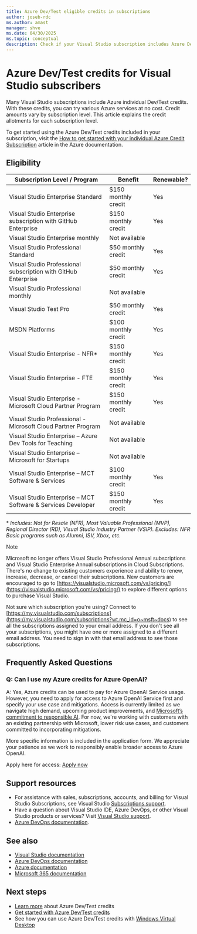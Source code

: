 ```yaml
---
title: Azure Dev/Test eligible credits in subscriptions
author: joseb-rdc
ms.author: amast
manager: shve
ms.date: 04/30/2025
ms.topic: conceptual
description: Check if your Visual Studio subscription includes Azure Dev/Test credits so you can try various Azure services at no cost.
---
```

# Azure Dev/Test credits for Visual Studio subscribers

Many Visual Studio subscriptions include Azure individual Dev/Test credits. With these credits, you can try various Azure services at no cost. Credit amounts vary by subscription level. This article explains the credit allotments for each subscription level.  

To get started using the Azure Dev/Test credits included in your subscription, visit the [How to get started with your individual Azure Credit Subscription](https://learn.microsoft.com/azure/devtest/offer/quickstart-individual-credit) article in the Azure documentation.  

## Eligibility

|  Subscription Level / Program  | Benefit | Renewable? |
|--------------------------------|---------|------------|
| Visual Studio Enterprise Standard | $150 monthly credit | Yes |
| Visual Studio Enterprise subscription with GitHub Enterprise | $150 monthly credit | Yes |
| Visual Studio Enterprise monthly | Not available | |
| Visual Studio Professional Standard | $50 monthly credit | Yes |
| Visual Studio Professional subscription with GitHub Enterprise | $50 monthly credit | Yes |
| Visual Studio Professional monthly | Not available |  |
| Visual Studio Test Pro | $50 monthly credit | Yes |
| MSDN Platforms | $100 monthly credit | Yes |
| Visual Studio Enterprise - NFR* | $150 monthly credit | Yes |
| Visual Studio Enterprise - FTE | $150 monthly credit | Yes |
| Visual Studio Enterprise - Microsoft Cloud Partner Program | $150 monthly credit | Yes |
| Visual Studio Professional - Microsoft Cloud Partner Program | Not available | |
| Visual Studio Enterprise – Azure Dev Tools for Teaching | Not available | |
| Visual Studio Enterprise – Microsoft for Startups | Not available | |
| Visual Studio Enterprise – MCT Software & Services | $100 monthly credit | Yes |
| Visual Studio Enterprise – MCT Software & Services Developer | $150 monthly credit | Yes |

\* *Includes: Not for Resale (NFR), Most Valuable Professional (MVP), Regional Director (RD), Visual Studio Industry Partner (VSIP). Excludes: NFR Basic programs such as Alumni, ISV, Xbox, etc.*

> [!NOTE]
> Microsoft no longer offers Visual Studio Professional Annual subscriptions and Visual Studio Enterprise Annual subscriptions in Cloud Subscriptions. There's no change to existing customers experience and ability to renew, increase, decrease, or cancel their subscriptions. New customers are encouraged to go to [https://visualstudio.microsoft.com/vs/pricing/](https://visualstudio.microsoft.com/vs/pricing/) to explore different options to purchase Visual Studio.

Not sure which subscription you're using? Connect to [https://my.visualstudio.com/subscriptions](https://my.visualstudio.com/subscriptions?wt.mc_id=o~msft~docs) to see all the subscriptions assigned to your email address. If you don't see all your subscriptions, you might have one or more assigned to a different email address. You need to sign in with that email address to see those subscriptions.

## Frequently Asked Questions

### Q:  Can I use my Azure credits for Azure OpenAI?

A:  Yes, Azure credits can be used to pay for Azure OpenAI Service usage. However, you need to apply for access to Azure OpenAI Service first and specify your use case and mitigations. Access is currently limited as we navigate high demand, upcoming product improvements, and [Microsoft’s commitment to responsible AI](https://www.microsoft.com/ai/responsible-ai?activetab=pivot1:primaryr6). For now, we're working with customers with an existing partnership with Microsoft, lower risk use cases, and customers committed to incorporating mitigations.

More specific information is included in the application form. We appreciate your patience as we work to responsibly enable broader access to Azure OpenAI.

Apply here for access: [Apply now](https://aka.ms/oaiapply) 

## Support resources

+ For assistance with sales, subscriptions, accounts, and billing for Visual Studio Subscriptions, see Visual Studio [Subscriptions support](https://aka.ms/vssubscriberhelp).
+ Have a question about Visual Studio IDE, Azure DevOps, or other Visual Studio products or services? Visit [Visual Studio support](https://visualstudio.microsoft.com/support/).
+ [Azure DevOps documentation](/azure/devops/).

## See also

+ [Visual Studio documentation](/visualstudio/)
+ [Azure DevOps documentation](/azure/devops/)
+ [Azure documentation](/azure/)
+ [Microsoft 365 documentation](/microsoft-365/)

## Next steps

+ [Learn more](https://learn.microsoft.com/azure/devtest/offer/overview-what-is-devtest-offer-visual-studio) about Azure Dev/Test credits
+ [Get started with Azure Dev/Test credits](https://learn.microsoft.com/azure/devtest/offer/quickstart-individual-credit)
+ See how you can use Azure Dev/Test credits with [Windows Virtual Desktop](vs-windows-virtual-desktop.md)
